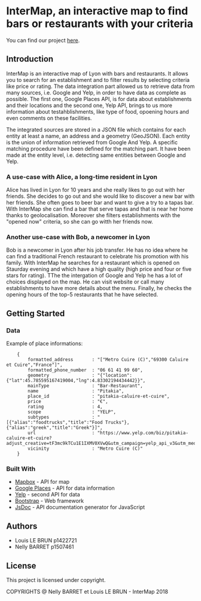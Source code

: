# InterMap, an interactive map to find bars or restaurants with your criteria

You can find our project [here](http://nellybarret.fr/projets/interactiveMapLyon/index.php).

## Introduction

InterMap is an interactive map of Lyon with bars and restaurants. It allows you to search for an establishment and to filter results by selecting criteria like price or rating. The data integration part allowed us to retrieve data from many sources, i.e. Google and Yelp, in order to have data as complete as possible. The first one, Google Places API, is for data about establishments and their locations and the second one, Yelp API, brings to us more information about testahblishments, like type of food, opoening hours and even comments on these facilities. 

The integrated sources are stored in a JSON file which contains for each entity at least a name, an address and a geometry (GeoJSON). Each entity is the union of information retrieved from Google And Yelp. A specific matching procedure have been defined for the matching part. It have been made at the entity level, i.e. detecting same entities between Google and Yelp. 

### A use-case with Alice, a long-time resident in Lyon

Alice has lived in Lyon for 10 years and she really likes to go out with her friends. She decides to go out and she would like to discover a new bar with her friends. She often goes to beer bar and want to give a try to a tapas bar. With InterMap she can find a bar that serve tapas and that is near her home thanks to geolocalisation. Moreover she filters establishments with the "opened now" criteria, so she can go witth her friends now.

### Another use-case with Bob, a newcomer in Lyon

Bob is a newcomer in Lyon after his job transfer. He has no idea where he can find a traditional French restaurant to celebrate his promotion with his family. With InterMap he searches for a restaurant which is opened on Staurday evening and which have a high quality (high price and four or five stars for rating). TThe the intergation of Google and Yelp he has a lot of choices displayed on the map. He can visit website or call many establishments to have more details about the menu. Finally, he checks the opening hours of the top-5 restaurants that he have selected. 

## Getting Started

### Data
Example of place informations:
```
    {
        formatted_address       : "["Metro Cuire (C)","69300 Caluire et Cuire","France"]",
        formatted_phone_number  : "06 61 41 99 60",
        geometry                : "{"location":{"lat":45.785595167419004,"lng":4.83302194434442}}",
        mainType                : "Bar-Restaurant",
        name                    : "Pitakia",
        place_id                : "pitakia-caluire-et-cuire",
        price                   : "€",
        rating                  : 4,
        scope                   : "YELP",
        subtypes                : "[{"alias":"foodtrucks","title":"Food Trucks"},{"alias":"greek","title":"Greek"}]",
        url                     : "https://www.yelp.com/biz/pitakia-caluire-et-cuire?adjust_creative=tF3mc9kTCu1E1IXMV0XVwQ&utm_campaign=yelp_api_v3&utm_medium=api_v3_business_search&utm_source=tF3mc9kTCu1E1IXMV0XVwQ",
        vicinity                : "Metro Cuire (C)"
    }
```
### Built With

* [Mapbox](https://www.mapbox.com/) - API for map
* [Google Places](https://developers.google.com/places/) - API for data information
* [Yelp](https://www.yelp.com/) - second API for data
* [Bootstrap](https://getbootstrap.com/) - Web framework
* [JsDoc](http://usejsdoc.org/) - API documentation generator for JavaScript

## Authors

* Louis LE BRUN   p1422721
* Nelly BARRET    p1507461

## License

This project is licensed under copyright.

COPYRIGHTS @ Nelly BARRET et Louis LE BRUN - InterMap 2018
